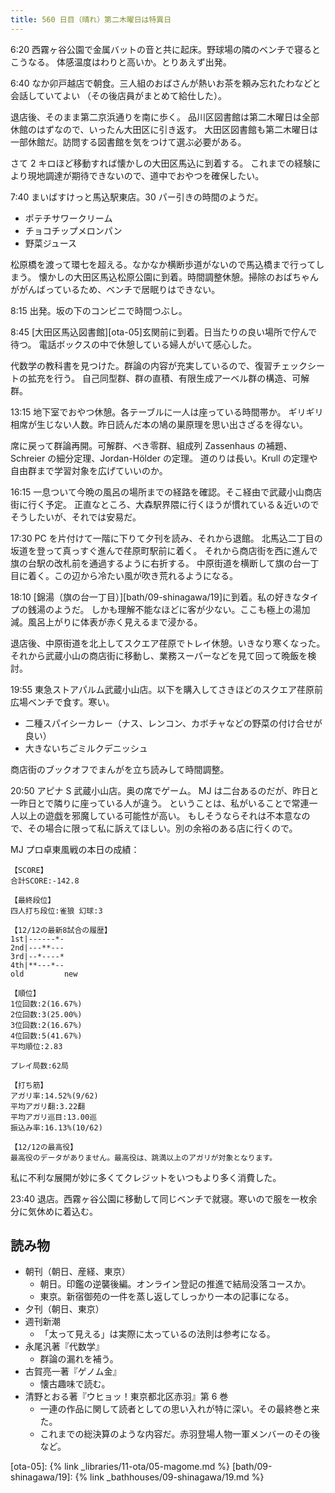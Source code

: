 ```yaml
---
title: 560 日目（晴れ）第二木曜日は特異日
---
```


6:20 西霧ヶ谷公園で金属バットの音と共に起床。野球場の隣のベンチで寝るとこうなる。
体感温度はわりと高いか。とりあえず出発。

6:40 なか卯戸越店で朝食。三人組のおばさんが熱いお茶を頼み忘れたわなどと会話していてよい
（その後店員がまとめて給仕した）。

退店後、そのまま第二京浜通りを南に歩く。
品川区図書館は第二木曜日は全部休館のはずなので、いったん大田区に引き返す。
大田区図書館も第二木曜日は一部休館だ。訪問する図書館を気をつけて選ぶ必要がある。

さて 2 キロほど移動すれば懐かしの大田区馬込に到着する。
これまでの経験により現地調達が期待できないので、道中でおやつを確保したい。

7:40 まいばすけっと馬込駅東店。30 パー引きの時間のようだ。

* ポテチサワークリーム
* チョコチップメロンパン
* 野菜ジュース

松原橋を渡って環七を超える。なかなか横断歩道がないので馬込橋まで行ってしまう。
懐かしの大田区馬込松原公園に到着。時間調整休憩。掃除のおばちゃんががんばっているため、ベンチで居眠りはできない。

8:15 出発。坂の下のコンビニで時間つぶし。

8:45 [大田区馬込図書館][ota-05]玄関前に到着。日当たりの良い場所で佇んで待つ。
電話ボックスの中で休憩している婦人がいて感心した。

代数学の教科書を見つけた。群論の内容が充実しているので、復習チェックシートの拡充を行う。
自己同型群、群の直積、有限生成アーベル群の構造、可解群。

13:15 地下室でおやつ休憩。各テーブルに一人は座っている時間帯か。
ギリギリ相席が生じない人数。昨日読んだ本の鳩の巣原理を思い出さざるを得ない。

席に戻って群論再開。可解群、べき零群、組成列 Zassenhaus の補題、Schreier の細分定理、Jordan-Hölder の定理。
道のりは長い。Krull の定理や自由群まで学習対象を広げていいのか。

16:15 一息ついて今晩の風呂の場所までの経路を確認。そこ経由で武蔵小山商店街に行く予定。
正直なところ、大森駅界隈に行くほうが慣れている＆近いのでそうしたいが、それでは安易だ。

17:30 PC を片付けて一階に下りて夕刊を読み、それから退館。
北馬込二丁目の坂道を登って真っすぐ進んで荏原町駅前に着く。
それから商店街を西に進んで旗の台駅の改札前を通過するように右折する。
中原街道を横断して旗の台一丁目に着く。この辺から冷たい風が吹き荒れるようになる。

18:10 [錦湯（旗の台一丁目）][bath/09-shinagawa/19]に到着。私の好きなタイプの銭湯のようだ。
しかも理解不能なほどに客が少ない。ここも極上の湯加減。風呂上がりに体表が赤く見えるまで浸かる。

退店後、中原街道を北上してスクエア荏原でトレイ休憩。いきなり寒くなった。
それから武蔵小山の商店街に移動し、業務スーパーなどを見て回って晩飯を検討。

19:55 東急ストアパルム武蔵小山店。以下を購入してさきほどのスクエア荏原前広場ベンチで食す。寒い。

* 二種スパイシーカレー（ナス、レンコン、カボチャなどの野菜の付け合せが良い）
* 大きないちごミルクデニッシュ

商店街のブックオフでまんがを立ち読みして時間調整。

20:50 アピナ S 武蔵小山店。奥の席でゲーム。
MJ は二台あるのだが、昨日と一昨日とで隣りに座っている人が違う。
ということは、私がいることで常連一人以上の遊戯を邪魔している可能性が高い。
もしそうならそれは不本意なので、その場合に限って私に訴えてほしい。別の余裕のある店に行くので。

MJ プロ卓東風戦の本日の成績：

```text
【SCORE】
合計SCORE:-142.8

【最終段位】
四人打ち段位:雀狼 幻球:3

【12/12の最新8試合の履歴】
1st|------*-
2nd|---**---
3rd|--*----*
4th|**---*--
old         new

【順位】
1位回数:2(16.67%)
2位回数:3(25.00%)
3位回数:2(16.67%)
4位回数:5(41.67%)
平均順位:2.83

プレイ局数:62局

【打ち筋】
アガリ率:14.52%(9/62)
平均アガリ翻:3.22翻
平均アガリ巡目:13.00巡
振込み率:16.13%(10/62)

【12/12の最高役】
最高役のデータがありません。最高役は、跳満以上のアガリが対象となります。
```

私に不利な展開が妙に多くてクレジットをいつもより多く消費した。

23:40 退店。西霧ヶ谷公園に移動して同じベンチで就寝。寒いので服を一枚余分に気休めに着込む。

## 読み物

* 朝刊（朝日、産経、東京）
  * 朝日。印鑑の逆襲後編。オンライン登記の推進で結局没落コースか。
  * 東京。新宿御苑の一件を蒸し返してしっかり一本の記事になる。
* 夕刊（朝日、東京）
* 週刊新潮
  * 「太って見える」は実際に太っているの法則は参考になる。
* 永尾汎著『代数学』
  * 群論の漏れを補う。
* 古賀亮一著『ゲノム金』
  * 懐古趣味で読む。
* 清野とおる著『ウヒョッ！東京都北区赤羽』第 6 巻
  * 一連の作品に関して読者としての思い入れが特に深い。その最終巻と来た。
  * これまでの総決算のような内容だ。赤羽登場人物一軍メンバーのその後など。

[ota-05]: {% link _libraries/11-ota/05-magome.md %}
[bath/09-shinagawa/19]: {% link _bathhouses/09-shinagawa/19.md %}
